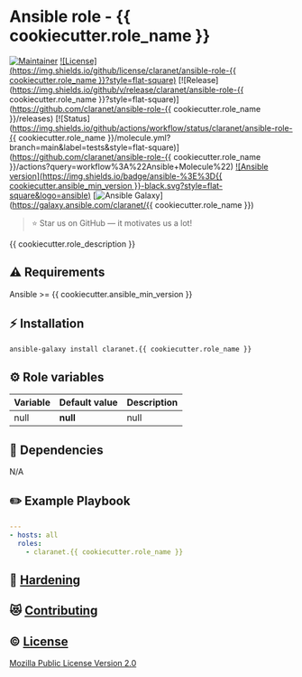 # Ansible role - {{ cookiecutter.role_name }}
[![Maintainer](https://img.shields.io/badge/maintained%20by-claranet-e00000?style=flat-square)](https://www.claranet.fr/)
[![License](https://img.shields.io/github/license/claranet/ansible-role-{{ cookiecutter.role_name }}?style=flat-square)](LICENSE)
[![Release](https://img.shields.io/github/v/release/claranet/ansible-role-{{ cookiecutter.role_name }}?style=flat-square)](https://github.com/claranet/ansible-role-{{ cookiecutter.role_name }}/releases)
[![Status](https://img.shields.io/github/actions/workflow/status/claranet/ansible-role-{{ cookiecutter.role_name }}/molecule.yml?branch=main&label=tests&style=flat-square)](https://github.com/claranet/ansible-role-{{ cookiecutter.role_name }}/actions?query=workflow%3A%22Ansible+Molecule%22)
[![Ansible version](https://img.shields.io/badge/ansible-%3E%3D{{ cookiecutter.ansible_min_version }}-black.svg?style=flat-square&logo=ansible)](https://github.com/ansible/ansible)
[![Ansible Galaxy](https://img.shields.io/badge/ansible-galaxy-black.svg?style=flat-square&logo=ansible)](https://galaxy.ansible.com/claranet/{{ cookiecutter.role_name }})


> :star: Star us on GitHub — it motivates us a lot!

{{ cookiecutter.role_description }}

## :warning: Requirements

Ansible >= {{ cookiecutter.ansible_min_version }}

## :zap: Installation

```bash
ansible-galaxy install claranet.{{ cookiecutter.role_name }}
```

## :gear: Role variables

Variable | Default value | Description
---------|---------------|------------
null     | **null**      | null       

## :arrows_counterclockwise: Dependencies

N/A

## :pencil2: Example Playbook

```yaml
---
- hosts: all
  roles:
    - claranet.{{ cookiecutter.role_name }}
```

## :closed_lock_with_key: [Hardening](HARDENING.md)

## :heart_eyes_cat: [Contributing](CONTRIBUTING.md)

## :copyright: [License](LICENSE)

[Mozilla Public License Version 2.0](https://www.mozilla.org/en-US/MPL/2.0/)
